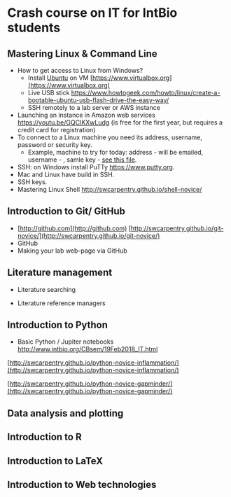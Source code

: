 # Crash course on IT for IntBio students

## Mastering Linux & Command Line
- How to get access to Linux from Windows?
  - Install [Ubuntu](https://www.ubuntu.com) on VM [https://www.virtualbox.org](https://www.virtualbox.org)
  - Live USB stick https://www.howtogeek.com/howto/linux/create-a-bootable-ubuntu-usb-flash-drive-the-easy-way/
  - SSH remotely to a lab server or AWS instance
- Launching an instance in Amazon web services https://youtu.be/GQCIKXwLudg (is free for the first year, but requires a credit card for registration)
- To connect to a Linux machine you need its address, username, password or security key.
  - Example, machine to try for today: address - will be emailed, username - , samle key - [see this file](samplekey.pem).
- SSH: on Windows install PuTTy https://www.putty.org.
- Mac and Linux have build in SSH.
- SSH keys.
- Mastering Linux Shell http://swcarpentry.github.io/shell-novice/

## Introduction to Git/ GitHub
- [http://github.com](http://github.com)
 [http://swcarpentry.github.io/git-novice/](http://swcarpentry.github.io/git-novice/)
 - GitHub
 - Making your lab web-page via GitHub

## Literature management
- Literature searching

- Literature reference managers

## Introduction to Python

- Basic Python / Jupiter notebooks http://www.intbio.org/CBsem/19Feb2018_IT.html

[http://swcarpentry.github.io/python-novice-inflammation/](http://swcarpentry.github.io/python-novice-inflammation/)

[http://swcarpentry.github.io/python-novice-gapminder/](http://swcarpentry.github.io/python-novice-gapminder/)

## Data analysis and plotting

## Introduction to R

## Introduction to  LaTeX

## Introduction to  Web technologies



